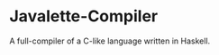 Javalette-Compiler
==========================

A full-compiler of a C-like language written in Haskell.
